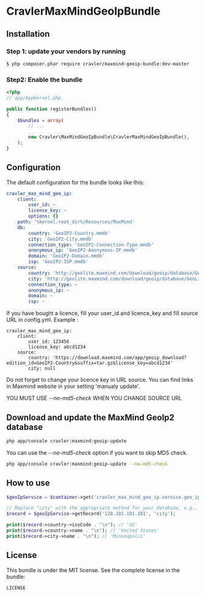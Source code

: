 CravlerMaxMindGeoIpBundle
======================

## Installation

### Step 1: update your vendors by running

``` bash
$ php composer.phar require cravler/maxmind-geoip-bundle:dev-master
```

### Step2: Enable the bundle

``` php
<?php
// app/AppKernel.php

public function registerBundles()
{
    $bundles = array(
        // ...

        new Cravler\MaxMindGeoIpBundle\CravlerMaxMindGeoIpBundle(),
    );
}
```

## Configuration

The default configuration for the bundle looks like this:

``` yaml
cravler_max_mind_geo_ip:
    client:
        user_id: ~
        license_key: ~
        options: {}
    path: '%kernel.root_dir%/Resources/MaxMind'
    db:
        country: 'GeoIP2-Country.mmdb'
        city: 'GeoIP2-City.mmdb'
        connection_type: 'GeoIP2-Connection-Type.mmdb'
        anonymous_ip: 'GeoIP2-Anonymous-IP.mmdb'
        domain: 'GeoIP2-Domain.mmdb'
        isp: 'GeoIP2-ISP.mmdb'
    source:
        country: 'http://geolite.maxmind.com/download/geoip/database/GeoLite2-Country.mmdb.gz'
        city: 'http://geolite.maxmind.com/download/geoip/database/GeoLite2-City.mmdb.gz'
        connection_type: ~
        anonymous_ip: ~
        domain: ~
        isp: ~
```
If you have bought a licence, fill your user_id and licence_key and fill source URL in config.yml. Example :
```
cravler_max_mind_geo_ip:
    client:
        user_id: 123456
        license_key: abcd1234
    source:
        country: 'https://download.maxmind.com/app/geoip_download?edition_id=GeoIP2-Country&suffix=tar.gz&license_key=abcd1234'
        city: null
```
Do not forget to change your licence key in URL source.
You can find links in Maxmind website in your setting 'manualy update'.

YOU MUST USE *--no-md5-check* WHEN YOU CHANGE SOURCE URL


## Download and update the MaxMind GeoIp2 database

``` bash
php app/console cravler:maxmind:geoip-update
```

You can use the *--no-md5-check* option if you want to skip MD5 check.
``` bash
php app/console cravler:maxmind:geoip-update --no-md5-check
```

## How to use

``` php
$geoIpService = $container->get('cravler_max_mind_geo_ip.service.geo_ip_service');

// Replace "city" with the appropriate method for your database, e.g., "country".
$record = $geoIpService->getRecord('128.101.101.101', 'city');

print($record->country->isoCode . "\n"); // 'US'
print($record->country->name . "\n"); // 'United States'
print($record->city->name . "\n"); // 'Minneapolis'

```

## License

This bundle is under the MIT license. See the complete license in the bundle:

```
LICENSE
```